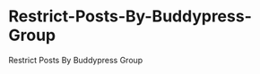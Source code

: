 Restrict-Posts-By-Buddypress-Group
==================================

Restrict Posts By Buddypress Group
